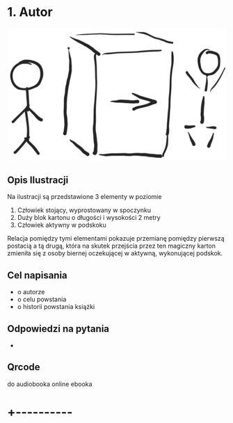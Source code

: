 # 1. Autor 

![wejście-wyjście](../img/we-wy.png)

## Opis Ilustracji

Na ilustracji są przedstawione 3 elementy w poziomie
1. Człowiek stojący, wyprostowany w spoczynku
2. Duży blok kartonu o długości i wysokości 2 metry
3. Człowiek aktywny w podskoku

Relacja pomiędzy tymi elementami pokazuje przemianę pomiędzy pierwszą postacią a tą drugą, która na skutek przejścia przez ten magiczny karton zmieniła się
z osoby biernej oczekującej w aktywną, wykonującej podskok.



## Cel napisania
+ o autorze
+ o celu powstania
+ o historii powstania książki


## Odpowiedzi na pytania

+ 

## Qrcode
do audiobooka online
ebooka


# +----------
